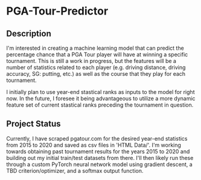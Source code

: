# PGA-Tour-Predictor

## Description
I'm interested in creating a machine learning model that can predict the percentage chance that a PGA Tour player will have at winning a specific tournament. This is still a work in progress, but the features will be a number of statistics related to each player (e.g. driving distance, driving accuracy, SG: putting, etc.) as well as the course that they play for each tournament.

I initially plan to use year-end stastical ranks as inputs to the model for right now. In the future, I foresee it being advantageous to utilize a more dynamic feature set of current stastical ranks preceding the tournament in question.

## Project Status
Currently, I have scraped pgatour.com for the desired year-end statistics from 2015 to 2020 and saved as csv files in 'HTML Data/'. I'm working towards obtaining past tournament results for the years 2015 to 2020 and building out my initial train/test datasets from there. I'll then likely run these through a custom PyTorch neural network model using gradient descent, a TBD criterion/optimizer, and a softmax output function.
